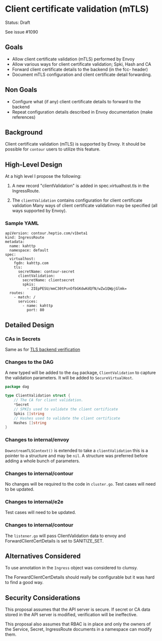 # Client certificate validation (mTLS)

Status: Draft

See issue #1090

## Goals

- Allow client certificate validation (mTLS) performed by Envoy
- Allow various ways for client certificate validation; Spki, Hash and CA
- Forward client certificate details to the backend (in the fcc- header)
- Document mTLS configuration and client certificate detail forwarding.

## Non Goals

- Configure what (if any) client certificate details to forward to the backend
- Repeat configuration details described in Envoy documentation (make references)


## Background

Client certificate validation (mTLS) is supported by Envoy. It should
be possible for `contour` users to utilize this feature.


## High-Level Design

At a high level I propose the following:

1. A new record "clientValidation" is added in spec.virtualhost.tls
   in the IngressRoute.

2. The `clientValidation` contains configuration for client
   certificate validation Many ways of client certificate validation
   may be specified (all ways supported by Envoy).


### Sample YAML

```
apiVersion: contour.heptio.com/v1beta1
kind: IngressRoute
metadata:
  name: kahttp
  namespace: default
spec:
  virtualhost:
    fqdn: kahttp.com
    tls:
      secretName: contour-secret
      clientValidation:
        secretName: clientsecret
        spkis:
          - 2IEpPESU/mmC30tPsnOfbGKdwKdQfN/wZw1QWpjGlmk=
  routes:
    - match: /
      services:
        - name: kahttp
          port: 80
```

## Detailed Design


### CAs in Secrets

Same as for [TLS backend verification](tls-backend-verification.md)


### Changes to the DAG

A new typed will be added to the `dag` package, `ClientValidation`
to capture the validation parameters. It will be added to `SecureVirtualHost`.

```go
package dag

type ClientValidation struct {
	// The CA for client validation.
	*Secret
	// SPKIs used to validate the client certificate
	Spkis []string
	// Hashes used to validate the client certificate
	Hashes []string
}
```

### Changes to internal/envoy

`DownstreamTLSContext()` is extended to take a `clientValidation` this
is a pointer to a structure and may be `nil`. A structure was preferred
before adding a whole bunch of parameters.

### Changes to internal/contour

No changes will be required to the code in `cluster.go`.  Test cases
will need to be updated.

### Changes to internal/e2e

Test cases will need to be updated.

### Changes to internal/contour

The `listener.go` will pass ClientValidation data to envoy and
ForwardClientCertDetails is set to SANITIZE_SET.


## Alternatives Considered

To use annotation in the `Ingress` object was considered to clumsy.

The ForwardClientCertDetails should really be configurable but it was
hard to find a good way.

## Security Considerations

This proposal assumes that the API server is secure.  If secret or CA
data stored in the API server is modified, verification will be
ineffective.

This proposal also assumes that RBAC is in place and only the owners
of the Service, Secret, IngressRoute documents in a namespace can
modify them.
